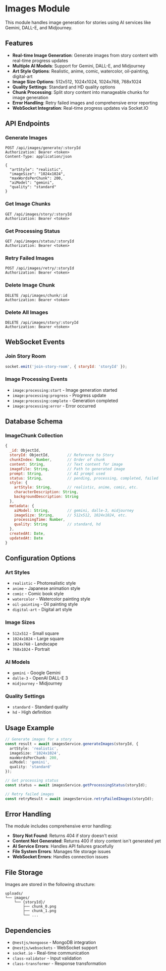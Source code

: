 # Images Module

This module handles image generation for stories using AI services like Gemini, DALL-E, and Midjourney.

## Features

- **Real-time Image Generation**: Generate images from story content with real-time progress updates
- **Multiple AI Models**: Support for Gemini, DALL-E, and Midjourney
- **Art Style Options**: Realistic, anime, comic, watercolor, oil-painting, digital-art
- **Image Size Options**: 512x512, 1024x1024, 1024x768, 768x1024
- **Quality Settings**: Standard and HD quality options
- **Chunk Processing**: Split story content into manageable chunks for image generation
- **Error Handling**: Retry failed images and comprehensive error reporting
- **WebSocket Integration**: Real-time progress updates via Socket.IO

## API Endpoints

### Generate Images
```http
POST /api/images/generate/:storyId
Authorization: Bearer <token>
Content-Type: application/json

{
  "artStyle": "realistic",
  "imageSize": "1024x1024",
  "maxWordsPerChunk": 200,
  "aiModel": "gemini",
  "quality": "standard"
}
```

### Get Image Chunks
```http
GET /api/images/story/:storyId
Authorization: Bearer <token>
```

### Get Processing Status
```http
GET /api/images/status/:storyId
Authorization: Bearer <token>
```

### Retry Failed Images
```http
POST /api/images/retry/:storyId
Authorization: Bearer <token>
```

### Delete Image Chunk
```http
DELETE /api/images/chunk/:id
Authorization: Bearer <token>
```

### Delete All Images
```http
DELETE /api/images/story/:storyId
Authorization: Bearer <token>
```

## WebSocket Events

### Join Story Room
```javascript
socket.emit('join-story-room', { storyId: 'storyId' });
```

### Image Processing Events
- `image:processing:start` - Image generation started
- `image:processing:progress` - Progress update
- `image:processing:complete` - Generation completed
- `image:processing:error` - Error occurred

## Database Schema

### ImageChunk Collection
```javascript
{
  _id: ObjectId,
  storyId: ObjectId,        // Reference to Story
  chunkIndex: Number,       // Order of chunk
  content: String,          // Text content for image
  imageFile: String,        // Path to generated image
  prompt: String,           // AI prompt used
  status: String,           // pending, processing, completed, failed
  style: {
    artStyle: String,       // realistic, anime, comic, etc.
    characterDescription: String,
    backgroundDescription: String
  },
  metadata: {
    aiModel: String,        // gemini, dalle-3, midjourney
    imageSize: String,      // 512x512, 1024x1024, etc.
    processingTime: Number,
    quality: String         // standard, hd
  },
  createdAt: Date,
  updatedAt: Date
}
```

## Configuration Options

### Art Styles
- `realistic` - Photorealistic style
- `anime` - Japanese animation style
- `comic` - Comic book style
- `watercolor` - Watercolor painting style
- `oil-painting` - Oil painting style
- `digital-art` - Digital art style

### Image Sizes
- `512x512` - Small square
- `1024x1024` - Large square
- `1024x768` - Landscape
- `768x1024` - Portrait

### AI Models
- `gemini` - Google Gemini
- `dalle-3` - OpenAI DALL-E 3
- `midjourney` - Midjourney

### Quality Settings
- `standard` - Standard quality
- `hd` - High definition

## Usage Example

```typescript
// Generate images for a story
const result = await imagesService.generateImages(storyId, {
  artStyle: 'realistic',
  imageSize: '1024x1024',
  maxWordsPerChunk: 200,
  aiModel: 'gemini',
  quality: 'standard'
});

// Get processing status
const status = await imagesService.getProcessingStatus(storyId);

// Retry failed images
const retryResult = await imagesService.retryFailedImages(storyId);
```

## Error Handling

The module includes comprehensive error handling:

- **Story Not Found**: Returns 404 if story doesn't exist
- **Content Not Generated**: Returns 400 if story content isn't generated yet
- **AI Service Errors**: Handles API failures gracefully
- **File System Errors**: Manages file storage issues
- **WebSocket Errors**: Handles connection issues

## File Storage

Images are stored in the following structure:
```
uploads/
└── images/
    └── {storyId}/
        ├── chunk_0.png
        ├── chunk_1.png
        └── ...
```

## Dependencies

- `@nestjs/mongoose` - MongoDB integration
- `@nestjs/websockets` - WebSocket support
- `socket.io` - Real-time communication
- `class-validator` - Input validation
- `class-transformer` - Response transformation 